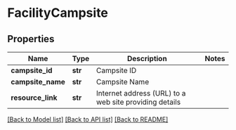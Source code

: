# FacilityCampsite

## Properties
Name | Type | Description | Notes
------------ | ------------- | ------------- | -------------
**campsite_id** | **str** | Campsite ID | 
**campsite_name** | **str** | Campsite Name | 
**resource_link** | **str** | Internet address (URL) to a web site providing details | 

[[Back to Model list]](../README.md#documentation-for-models) [[Back to API list]](../README.md#documentation-for-api-endpoints) [[Back to README]](../README.md)

